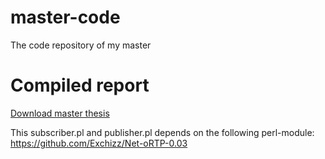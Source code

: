 # master-code
The code repository of my master

# Compiled report
[Download master thesis](https://mneerup.dk/public/main.pdf)

This subscriber.pl and publisher.pl depends on the following perl-module:
https://github.com/Exchizz/Net-oRTP-0.03
